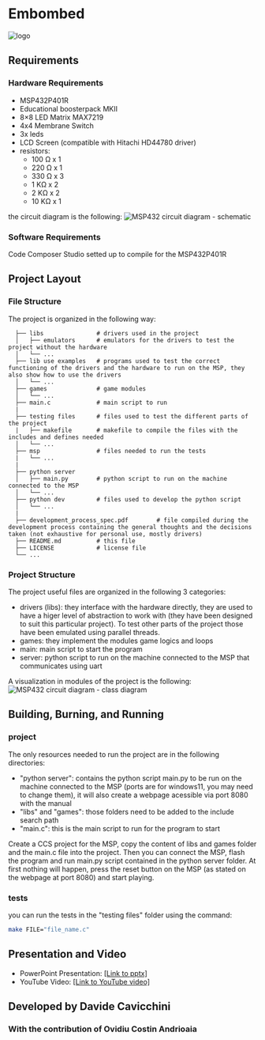 # Embombed
![logo](https://github.com/DavidC001/Embombed/assets/40665241/3975f037-9cb3-4efe-b14e-7c9186f56ef4)

## Requirements

### Hardware Requirements

- MSP432P401R
- Educational boosterpack MKII
- 8×8 LED Matrix MAX7219
- 4x4 Membrane Switch
- 3x leds
- LCD Screen (compatible with Hitachi HD44780 driver)
- resistors:
  * 100 Ω x 1
  * 220 Ω x 1
  * 330 Ω x 3
  * 1  KΩ x 2
  * 2  KΩ x 2
  * 10 KΩ x 1

the circuit diagram is the following:
![MSP432 circuit diagram - schematic](https://user-images.githubusercontent.com/40665241/218135720-05fd87a3-022a-4da2-96a1-655c2c376dc8.svg)

### Software Requirements

Code Composer Studio setted up to compile for the MSP432P401R

## Project Layout

### File Structure

The project is organized in the following way:
```
  ├── libs               # drivers used in the project
  │   ├── emulators      # emulators for the drivers to test the project without the hardware
  │   └── ...
  ├── lib use examples   # programs used to test the correct functioning of the drivers and the hardware to run on the MSP, they also show how to use the drivers
  │   └── ...
  ├── games              # game modules
  │   └── ...
  ├── main.c             # main script to run
  |
  ├── testing files      # files used to test the different parts of the project
  |   ├── makefile       # makefile to compile the files with the includes and defines needed
  │   └── ...
  ├── msp                # files needed to run the tests
  |   └── ...
  |
  ├── python server
  │   ├── main.py        # python script to run on the machine connected to the MSP
  │   └── ...
  ├── python dev         # files used to develop the python script
  │   └── ...
  |
  ├── development_process_spec.pdf        # file compiled during the development process containing the general thoughts and the decisions taken (not exhaustive for personal use, mostly drivers)
  ├── README.md          # this file
  ├── LICENSE            # license file
  └── ...

```

### Project Structure

The project useful files are organized in the following 3 categories:
- drivers (libs): they interface with the hardware directly, they are used to have a higer level of abstraction to work with (they have been designed to suit this particular project). To test other parts of the project those have been emulated using parallel threads.
- games: they implement the modules game logics and loops
- main: main script to start the program
- server: python script to run on the machine connected to the MSP that communicates using uart

A visualization in modules of the project is the following:
![MSP432 circuit diagram - class diagram](https://user-images.githubusercontent.com/40665241/218137124-db3e8991-c1d4-4d16-9f7b-4af2d4c6d502.svg)

## Building, Burning, and Running

### project
The only resources needed to run the project are in the following directories:
- "python server": contains the python script main.py to be run on the machine connected to the MSP (ports are for windows11, you may need to change them), it will also create a webpage acessible via port 8080 with the manual
- "libs" and "games": those folders need to be added to the include search path
- "main.c": this is the main script to run for the program to start

Create a CCS project for the MSP, copy the content of libs and games folder and the main.c file into the project. Then you can connect the MSP, flash the program and run main.py script contained in the python server folder.
At first nothing will happen, press the reset button on the MSP (as stated on the webpage at port 8080) and start playing.

### tests
you can run the tests in the "testing files" folder using the command:
```bash
make FILE="file_name.c"
```

## Presentation and Video

- PowerPoint Presentation: [[Link to pptx]](https://github.com/DavidC001/Embombed/blob/main/presentazione.pptx)
- YouTube Video: [[Link to YouTube video]](https://youtu.be/mFVSnlVLkkg)

## Developed by Davide Cavicchini
### With the contribution of Ovidiu Costin Andrioaia
